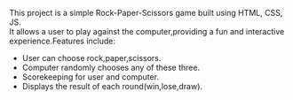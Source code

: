 This project is a simple Rock-Paper-Scissors game built using HTML, CSS, JS.<br>
It allows a user to play against the computer,providing a fun and interactive experience.Features include:
<ul>
  <li>User can choose rock,paper,scissors.</li>
  <li>Computer randomly chooses any of these three.</li>
  <li>Scorekeeping for user and computer.</li>
  <li>Displays the result of each round(win,lose,draw).</li>
</ul>
